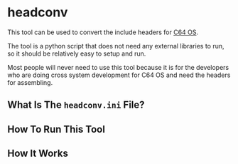 # headconv
This tool can be used to convert the include headers for [C64 OS](https://c64os.com/).

The tool is a python script that does not need any external libraries to run, so it should be relatively easy to setup and run.

Most people will never need to use this tool because it is for the developers who are doing cross system development for C64 OS and need the headers for assembling.

## What Is The `headconv.ini` File?

## How To Run This Tool

## How It Works
